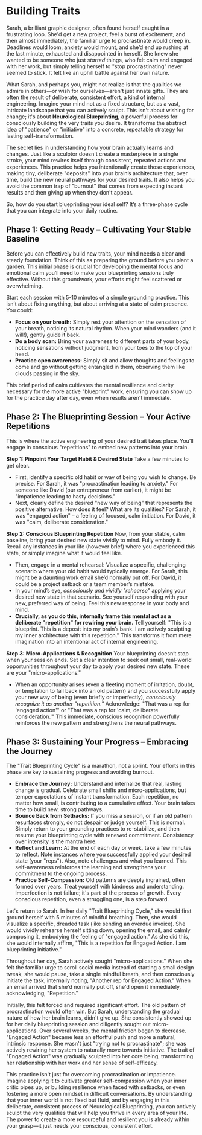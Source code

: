 # Building Traits

Sarah, a brilliant graphic designer, often found herself caught in a frustrating loop. She'd get a new project, feel a burst of excitement, and then almost immediately, the familiar urge to procrastinate would creep in. Deadlines would loom, anxiety would mount, and she’d end up rushing at the last minute, exhausted and disappointed in herself. She knew she wanted to be someone who just *started* things, who felt calm and engaged with her work, but simply telling herself to "stop procrastinating" never seemed to stick. It felt like an uphill battle against her own nature.

What Sarah, and perhaps you, might not realize is that the qualities we admire in others—or wish for ourselves—aren't just innate gifts. They are often the result of deliberate, consistent effort, a kind of internal engineering. Imagine your mind not as a fixed structure, but as a vast, intricate landscape that you can actively sculpt. This isn't about wishing for change; it's about **Neurological Blueprinting**, a powerful process for consciously building the very traits you desire. It transforms the abstract idea of "patience" or "initiative" into a concrete, repeatable strategy for lasting self-transformation.

The secret lies in understanding how your brain actually learns and changes. Just like a sculptor doesn't create a masterpiece in a single stroke, your mind rewires itself through consistent, repeated actions and experiences. This practice helps you intentionally create those experiences, making tiny, deliberate "deposits" into your brain’s architecture that, over time, build the new neural pathways for your desired traits. It also helps you avoid the common trap of "burnout" that comes from expecting instant results and then giving up when they don't appear.

So, how do you start blueprinting your ideal self? It’s a three-phase cycle that you can integrate into your daily routine.

## **Phase 1: Getting Ready – Cultivating Your Stable Baseline**

Before you can effectively build new traits, your mind needs a clear and steady foundation. Think of this as preparing the ground before you plant a garden. This initial phase is crucial for developing the mental focus and emotional calm you’ll need to make your blueprinting sessions truly effective. Without this groundwork, your efforts might feel scattered or overwhelming.

Start each session with 5-10 minutes of a simple grounding practice. This isn’t about fixing anything, but about arriving at a state of calm presence. You could:

*   **Focus on your breath:** Simply rest your attention on the sensation of your breath, noticing its natural rhythm. When your mind wanders (and it will!), gently guide it back.
*   **Do a body scan:** Bring your awareness to different parts of your body, noticing sensations without judgment, from your toes to the top of your head.
*   **Practice open awareness:** Simply sit and allow thoughts and feelings to come and go without getting entangled in them, observing them like clouds passing in the sky.

This brief period of calm cultivates the mental resilience and clarity necessary for the more active "blueprint" work, ensuring you can show up for the practice day after day, even when results aren't immediate.

## **Phase 2: The Blueprinting Session – Your Active Repetitions**

This is where the active engineering of your desired trait takes place. You'll engage in conscious "repetitions" to embed new patterns into your brain.

**Step 1: Pinpoint Your Target Habit & Desired State**
Take a few minutes to get clear.
*   First, identify a specific old habit or way of being you wish to change. Be precise. For Sarah, it was "procrastination leading to anxiety." For someone like David (our entrepreneur from earlier), it might be "impatience leading to hasty decisions."
*   Next, clearly define the desired "new way of being" that represents the positive alternative. How does it feel? What are its qualities? For Sarah, it was "engaged action" – a feeling of focused, calm initiation. For David, it was "calm, deliberate consideration."

**Step 2: Conscious Blueprinting Repetition**
Now, from your stable, calm baseline, bring your desired new state vividly to mind. Fully embody it. Recall any instances in your life (however brief) where you experienced this state, or simply imagine what it would feel like.

*   Then, engage in a mental rehearsal: Visualize a specific, challenging scenario where your old habit would typically emerge. For Sarah, this might be a daunting work email she’d normally put off. For David, it could be a project setback or a team member’s mistake.
*   In your mind’s eye, *consciously and vividly "rehearse"* applying your desired new state in that scenario. See yourself responding with your new, preferred way of being. Feel this new response in your body and mind.
*   **Crucially, as you do this, internally frame this mental act as a deliberate "repetition" for rewiring your brain.** Tell yourself: "This is a blueprint. This is a deposit into my brain’s bank. I am actively sculpting my inner architecture with this repetition." This transforms it from mere imagination into an intentional act of internal engineering.

**Step 3: Micro-Applications & Recognition**
Your blueprinting doesn’t stop when your session ends. Set a clear intention to seek out small, real-world opportunities throughout your day to apply your desired new state. These are your "micro-applications."

*   When an opportunity arises (even a fleeting moment of irritation, doubt, or temptation to fall back into an old pattern) and you successfully apply your new way of being (even briefly or imperfectly), *consciously recognize it as another "repetition."* Acknowledge: "That was a rep for 'engaged action'" or "That was a rep for 'calm, deliberate consideration.'" This immediate, conscious recognition powerfully reinforces the new pattern and strengthens the neural pathways.

## **Phase 3: Sustaining Your Progress – Embracing the Journey**

The "Trait Blueprinting Cycle" is a marathon, not a sprint. Your efforts in this phase are key to sustaining progress and avoiding burnout.

*   **Embrace the Journey:** Understand and internalize that real, lasting change is gradual. Celebrate small shifts and micro-applications, but temper expectations of instant transformation. Each repetition, no matter how small, is contributing to a cumulative effect. Your brain takes time to build new, strong pathways.
*   **Bounce Back from Setbacks:** If you miss a session, or if an old pattern resurfaces strongly, do not despair or judge yourself. This is normal. Simply return to your grounding practices to re-stabilize, and then resume your blueprinting cycle with renewed commitment. Consistency over intensity is the mantra here.
*   **Reflect and Learn:** At the end of each day or week, take a few minutes to reflect. Note instances where you successfully applied your desired state (your "reps"). Also, note challenges and what you learned. This self-awareness reinforces the learning and strengthens your commitment to the ongoing process.
*   **Practice Self-Compassion:** Old patterns are deeply ingrained, often formed over years. Treat yourself with kindness and understanding. Imperfection is not failure; it's part of the process of growth. Every conscious repetition, even a struggling one, is a step forward.

Let's return to Sarah. In her daily "Trait Blueprinting Cycle," she would first ground herself with 5 minutes of mindful breathing. Then, she would visualize a specific, dreaded task (like sending an overdue invoice). She would vividly rehearse herself sitting down, opening the email, and calmly composing it, embodying the feeling of "engaged action." As she did this, she would internally affirm, "This is a repetition for Engaged Action. I am blueprinting initiative."

Throughout her day, Sarah actively sought "micro-applications." When she felt the familiar urge to scroll social media instead of starting a small design tweak, she would pause, take a single mindful breath, and then consciously initiate the task, internally noting, "Another rep for Engaged Action." When an email arrived that she'd normally put off, she'd open it immediately, acknowledging, "Repetition."

Initially, this felt forced and required significant effort. The old pattern of procrastination would often win. But Sarah, understanding the gradual nature of how her brain learns, didn't give up. She consistently showed up for her daily blueprinting session and diligently sought out micro-applications. Over several weeks, the mental friction began to decrease. "Engaged Action" became less an effortful push and more a natural, intrinsic response. She wasn't just "trying not to procrastinate"; she was actively rewiring her system to naturally move towards initiative. The trait of "Engaged Action" was gradually sculpted into her core being, transforming her relationship with her work and her sense of self-efficacy.

This practice isn't just for overcoming procrastination or impatience. Imagine applying it to cultivate greater self-compassion when your inner critic pipes up, or building resilience when faced with setbacks, or even fostering a more open mindset in difficult conversations. By understanding that your inner world is not fixed but fluid, and by engaging in this deliberate, consistent process of Neurological Blueprinting, you can actively sculpt the very qualities that will help you thrive in every area of your life. The power to create a more resourceful and resilient you is already within your grasp—it just needs your conscious, consistent effort.
